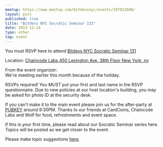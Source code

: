 ```yaml
---
meetup: https://www.meetup.com/bitdevsnyc/events/297823600/
layout: post
published: true
title: "Bitdevs NYC Socratic Seminar 131"
date: 2023-12-14
type: other
tag: event
---
```



You must RSVP here to attend <a href="https://www.eventbrite.com/e/jersey-city-bitcoin-meetup-tickets-713306828927?aff=oddtdtcreator" target="_blank">Bitdevs NYC Socratic Seminar 131</a>

Location: <a href="https://www.google.com/maps/search/?api=1&query=40.75329%2C%20-73.975426" target="_blank">Chaincode Labs 450 Lexington Ave, 38th Floor New York, ny</a>

From the event organizer:  
We're meeting earlier this month because of the holiday.

RSVPs required! You *MUST* put your first and last name in the RSVP questionnaire. Due to new policies at our host location's building, you may be asked for photo ID at the security desk.

If you can't make it to the main event please join us for the after-party at <a href="https://pubkey.bar/" target="_blank">PUBKEY</a> around 9:30PM. Thanks to our friends at CardCoins, Chaincode Labs and Wolf for food, refreshments and event space.

If this is your first time, please read about our Socratic Seminar series here. Topics will be posted as we get closer to the event.

Please make topic suggestions <a href="https://github.com/BitDevsNYC/BitDevsNYC.github.io/issues/146" target="_blank">here</a>.
